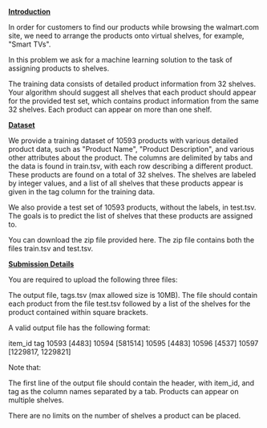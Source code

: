 <u> <b>  Introduction </b> </u>

In order for customers to find our products while browsing the walmart.com site, we need to arrange the products onto virtual shelves, for example, "Smart TVs".

In this problem we ask for a machine learning solution to the task of assigning products to shelves.

The training data consists of detailed product information from 32 shelves. Your algorithm should suggest all shelves that each product should appear for the provided test set, which contains product information from the same 32 shelves. Each product can appear on more than one shelf.

<u> <b> Dataset </b> </u>

We provide a training dataset of 10593 products with various detailed product data, such as "Product Name", "Product Description", and various other attributes about the product. The columns are delimited by tabs and the data is found in train.tsv, with each row describing a different product. These products are found on a total of 32 shelves. The shelves are labeled by integer values, and a list of all shelves that these products appear is given in the tag column for the training data.

We also provide a test set of 10593 products, without the labels, in test.tsv. The goals is to predict the list of shelves that these products are assigned to.

You can download the zip file provided here. The zip file contains both the files train.tsv and test.tsv.

<u> <b> Submission Details </b> </u>

You are required to upload the following three files:

The output file, tags.tsv (max allowed size is 10MB). The file should contain each product from the file test.tsv followed by a list of the shelves for the product contained within square brackets.

A valid output file has the following format:

item_id tag
10593   [4483]
10594   [581514]
10595   [4483]
10596   [4537]
10597   [1229817, 1229821]

Note that:

The first line of the output file should contain the header, with item_id, and tag as the column names separated by a tab.
Products can appear on multiple shelves.

There are no limits on the number of shelves a product can be placed.
